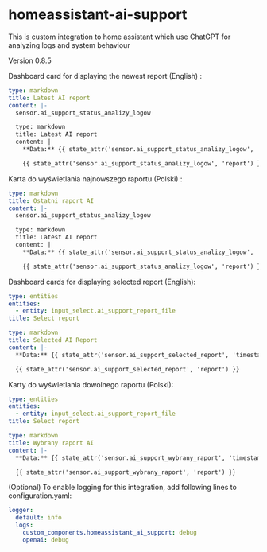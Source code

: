 # homeassistant-ai-support

This is custom integration to home assistant which use ChatGPT for analyzing logs and system behaviour
 
Version 0.8.5


Dashboard card for displaying the newest report (English) :

```yaml
type: markdown
title: Latest AI report
content: |-
  sensor.ai_support_status_analizy_logow

  type: markdown
  title: Latest AI report
  content: |
    **Data:** {{ state_attr('sensor.ai_support_status_analizy_logow', 'timestamp') }}

    {{ state_attr('sensor.ai_support_status_analizy_logow', 'report') }}
  ```

Karta do wyświetlania najnowszego raportu (Polski) :

```yaml
type: markdown
title: Ostatni raport AI
content: |-
  sensor.ai_support_status_analizy_logow

  type: markdown
  title: Latest AI report
  content: |
    **Data:** {{ state_attr('sensor.ai_support_status_analizy_logow', 'timestamp') }}

    {{ state_attr('sensor.ai_support_status_analizy_logow', 'report') }}
  ```


Dashboard cards for displaying selected report (English):

```yaml
type: entities
entities:
  - entity: input_select.ai_support_report_file
title: Select report
  ```

```yaml
type: markdown
title: Selected AI Report
content: |-
  **Data:** {{ state_attr('sensor.ai_support_selected_report', 'timestamp') }}

  {{ state_attr('sensor.ai_support_selected_report', 'report') }}
  ```

Karty do wyświetlania dowolnego raportu (Polski):

```yaml
type: entities
entities:
  - entity: input_select.ai_support_report_file
title: Select report
  ```

```yaml
type: markdown
title: Wybrany raport AI
content: |-
  **Data:** {{ state_attr('sensor.ai_support_wybrany_raport', 'timestamp') }}

  {{ state_attr('sensor.ai_support_wybrany_raport', 'report') }}
  ```

(Optional) To enable logging for this integration, add following lines to configuration.yaml:

```yaml
logger:
  default: info
  logs:
    custom_components.homeassistant_ai_support: debug
    openai: debug
```